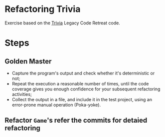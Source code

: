 # Refactoring Trivia

Exercise based on the [Trivia](https://github.com/jbrains/trivia) Legacy Code Retreat code.


# Steps

## Golden Master

* Capture the program's output and check whether it's deterministic or not;
* Repeat the execution a reasonable number of times, until the code coverage gives you enough confidence for your subsequent refactoring activities;
* Collect the output in a file, and include it in the test project, using an error-prone manual operation (Poka-yoke).

## Refactor `Game`'s refer the commits for detaied refactoring
	
